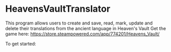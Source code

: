 # HeavensVaultTranslator
This program allows users to create and save, read, mark, update and delete their translations from the ancient language in Heaven's Vault
Get the game here: https://store.steampowered.com/app/774201/Heavens_Vault/

To get started: 
